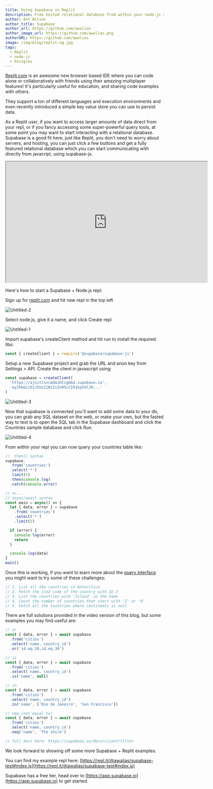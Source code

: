 ```yaml
---
title: Using Supabase in Replit 
description: Free hosted relational database from within your node.js repl 
author: Ant Wilson
author_title: Supabase
author_url: https://github.com/awalias
author_image_url: https://github.com/awalias.png
authorURL: https://github.com/awalias
image: /img/blog/replit-og.jpg
tags:
  - Replit
  - node-js
  - Postgres
---
```


[Replit.com](http://replit.com) is an awesome new browser based IDE where you can code alone or collaboratively with friends using their amazing multiplayer features! It's particularly useful for education, and sharing code examples with others.

They support a ton of different languages and execution environments and even recently introduced a simple key value store you can use to persist data.

As a Replit user, if you want to access larger amounts of data direct from your repl, or if you fancy accessing some super-powerful query tools, at some point you may want to start interacting with a relational database. Supabase is a good fit here; just like Replit, you don't need to worry about servers, and hosting, you can just click a few buttons and get a fully featured relational database which you can start communicating with directly from javacript, using supabase-js.

<iframe className="w-full video-with-border" width="640" height="385" src="https://www.youtube-nocookie.com/embed/lQ5iIxaYduI" frameBorder="1" allow="accelerometer; autoplay; clipboard-write; encrypted-media; gyroscope; picture-in-picture" allowFullScreen></iframe>

Here's how to start a Supabase + Node.js repl:

Sign up for [replit.com](http://replit.com) and hit new repl in the top left


![Untitled-2](https://dev-to-uploads.s3.amazonaws.com/uploads/articles/u3dljulzsyqu58i75epn.png) 


Select node.js, give it a name, and click Create repl


![Untitled-1](https://dev-to-uploads.s3.amazonaws.com/uploads/articles/7rcfbb12sfabevto571j.png) 


Import supabase's createClient method and hit run to install the required libs:

```jsx
const { createClient } = require('@supabase/supabase-js')
```

Setup a new Supabase project and grab the URL and anon key from Settings > API. Create the client in javascript using:

```jsx
const supabase = createClient(
  'https://ajsstlnzcmdmzbtcgbbd.supabase.co',
  'eyJhbGciOiJIUzI1NiIsInR5cCI6IkpXVCJ9...'
)
```


![Untitled-3](https://dev-to-uploads.s3.amazonaws.com/uploads/articles/5j5aqyjdh74qm83slmli.png)
 

Now that supabase is connected you'll want to add some data to your db, you can grab any SQL dataset on the web, or make your own, but the fasted way to test is to open the SQL tab in the Supabase dashboard and click the Countries sample database and click Run.


![Untitled-4](https://dev-to-uploads.s3.amazonaws.com/uploads/articles/54yykm6h9hqpric87zad.png) 


From within your repl you can now query your countries table like:

```jsx
// .then() syntax
supabase.
  .from('countries')
  .select('*')
  .limit(5)
  .then(console.log)
  .catch(console.error)

// or...
// async/await syntax
const main = async() => {
  let { data, error } = supabase
    .from('countries')
    .select('*')
    .limit(5)

  if (error) {
    console.log(error)
    return
  }

  console.log(data)
}
main()
```

Once this is working, if you want to learn more about the [query interface](https://supabase.io/docs/client/filter) you might want to try some of these challenges:

```jsx
// 1. List all the countries in Antarctica
// 2. Fetch the iso3 code of the country with ID 3
// 3. List the countries with 'Island' in the name
// 4. Count the number of countries that start with 'Z' or 'Q'
// 5. Fetch all the Countries where continents is null
```

There are full solutions provided in the video version of this blog, but some examples you may find useful are:

```jsx
// or
const { data, error } = await supabase
  .from('cities')
  .select('name, country_id')
  .or('id.eq.20,id.eq.30')

// is
const { data, error } = await supabase
  .from('cities')
  .select('name, country_id')
  .is('name', null)

// in
const { data, error } = await supabase
  .from('cities')
  .select('name, country_id')
  .in('name', ['Rio de Janeiro', 'San Francisco'])

// neq (not equal to)
const { data, error } = await supabase
  .from('cities')
  .select('name, country_id')
  .neq('name', 'The shire')

// full docs here: https://supabase.io/docs/client/filter
```

We look forward to showing off some more Supabase + Replit examples.

You can find my example repl here: [https://repl.it/@awalias/supabase-test#index.js](https://repl.it/@awalias/supabase-test#index.js)

Supabase has a free tier, head over to [https://app.supabase.io](https://app.supabase.io) to get started.
